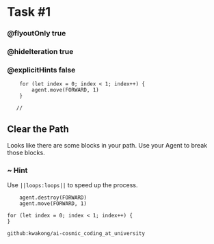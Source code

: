# Task #1
### @flyoutOnly true
### @hideIteration true
### @explicitHints false

``` ghost
    for (let index = 0; index < 1; index++) {
        agent.move(FORWARD, 1)
    }
```
```template
   //     
```

##  Clear the Path

Looks like there are some blocks in your path. Use your Agent to break those blocks.

###  ~ Hint 

Use ``||loops:loops||`` to speed up the process. 



``` blocks
    agent.destroy(FORWARD)
    agent.move(FORWARD, 1)
```
``` blocks
for (let index = 0; index < 1; index++) {
}
```
``` package
github:kwakong/ai-cosmic_coding_at_university
```

